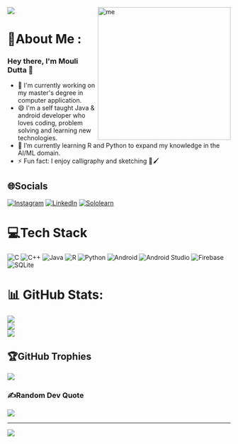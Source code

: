 ![](https://user-images.githubusercontent.com/117016206/229018540-8336a66e-87db-48ef-a37e-39e904d40ae7.png)
<img align="right" alt="me" width="300dp" src="https://user-images.githubusercontent.com/117016206/229030640-bbbd1100-047f-475e-814a-cf3d2499bc15.png"/>

# 💫About Me :
### Hey there, I'm Mouli Dutta 👋
- 🔭 I'm currently working on my master's degree in computer application.
- 😄 I'm a self taught Java & android developer who loves coding, problem solving and learning new technologies.
- 🌱 I’m currently learning R and Python to expand my knowledge in the AI/ML domain.
- ⚡ Fun fact: I enjoy calligraphy and sketching 🎨🖌️

## 🌐Socials
[![Instagram](https://img.shields.io/badge/Instagram-%23E4405F.svg?logo=Instagram&logoColor=white)](https://instagram.com/__hilise__) 
[![LinkedIn](https://img.shields.io/badge/LinkedIn-%230077B5.svg?logo=linkedin&logoColor=white)](https://linkedin.com/in/mouli-dutta) 
[![Sololearn](https://img.shields.io/badge/Sololearn-%2300205B.svg?logo=Sololearn&logoColor=#149EF2)](https://www.sololearn.com/profile/19444596)



# 💻Tech Stack
![C](https://img.shields.io/badge/c-%2300599C.svg?style=plastic&logo=c&logoColor=white) 
![C++](https://img.shields.io/badge/c++-%2300599C.svg?style=plastic&logo=c%2B%2B&logoColor=white)
![Java](https://img.shields.io/badge/java-%23ED8B00.svg?style=plastic&logo=java&logoColor=white) 
![R](https://img.shields.io/badge/r-%23276DC3.svg?style=plastic&logo=r&logoColor=white) 
![Python](https://img.shields.io/badge/python-%2300599C.svg?style=plastic&logo=r&logoColor=white) 
![Android](https://img.shields.io/badge/Android-%230075B5.svg?style=plastic&logo=Android&logoColor=white) 
![Android Studio](https://img.shields.io/badge/AndroidStudio-%23512BD4.svg?style=plastic&logo=AndroidStudio&logoColor=white) 
![Firebase](https://img.shields.io/badge/firebase-%23039BE5.svg?style=plastic&logo=firebase) 
![SQLite](https://img.shields.io/badge/sqlite-%2307405e.svg?style=plastic&logo=sqlite&logoColor=white)

# 📊 GitHub Stats:
![](https://github-readme-stats.vercel.app/api?username=mouli-dutta&theme=dark&hide_border=false&include_all_commits=false&count_private=false)<br/>
![](https://github-readme-streak-stats.herokuapp.com/?user=mouli-dutta&theme=dark&hide_border=false)<br/>
![](https://github-readme-stats.vercel.app/api/top-langs/?username=mouli-dutta&theme=dark&hide_border=false&include_all_commits=false&count_private=false&layout=compact)

## 🏆GitHub Trophies
![](https://github-trophies.vercel.app/?username=mouli-dutta&theme=dracula&no-frame=false&no-bg=false&margin-w=4)

### ✍️Random Dev Quote
![](https://quotes-github-readme.vercel.app/api?type=horizontal&theme=dark)

---
[![](https://visitcount.itsvg.in/api?id=mouli-dutta&icon=0&color=0)](https://visitcount.itsvg.in)
